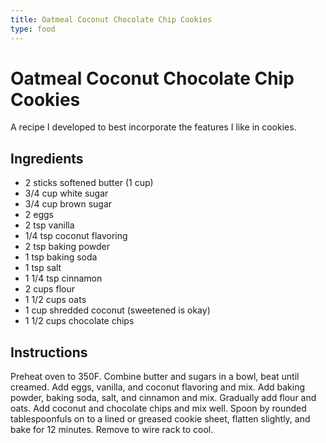 ```yaml
---
title: Oatmeal Coconut Chocolate Chip Cookies
type: food
---
```

# Oatmeal Coconut Chocolate Chip Cookies

A recipe I developed to best incorporate the features I like in cookies.

## Ingredients

- 2 sticks softened butter (1 cup)
- 3/4 cup white sugar
- 3/4 cup brown sugar
- 2 eggs
- 2 tsp vanilla
- 1/4 tsp coconut flavoring
- 2 tsp baking powder
- 1 tsp baking soda
- 1 tsp salt
- 1 1/4 tsp cinnamon
- 2 cups flour
- 1 1/2 cups oats
- 1 cup shredded coconut (sweetened is okay)
- 1 1/2 cups chocolate chips

## Instructions

Preheat oven to 350F. Combine butter and sugars in a bowl, beat until creamed. Add eggs, vanilla, and coconut flavoring and mix. Add baking powder, baking soda, salt, and cinnamon and mix. Gradually add flour and oats. Add coconut and chocolate chips and mix well. Spoon by rounded tablespoonfuls on to a lined or greased cookie sheet, flatten slightly, and bake for 12 minutes. Remove to wire rack to cool.
